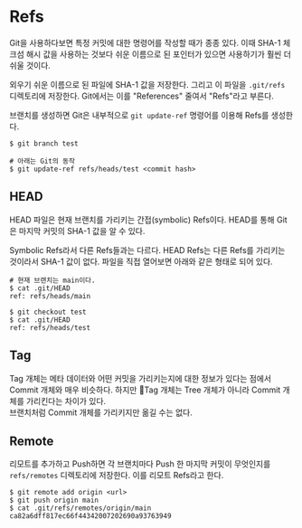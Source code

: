 # Refs
Git을 사용하다보면 특정 커밋에 대한 명령어를 작성할 때가 종종 있다. 이때 SHA-1 체크섬 해시 값을 사용하는 것보다 쉬운 이름으로 된 포인터가 있으면 사용하기가 훨씬 더 쉬울 것이다. 

외우기 쉬운 이름으로 된 파일에 SHA-1 값을 저장한다. 그리고 이 파일을 `.git/refs` 디렉토리에 저장한다. Git에서는 이를 "References" 줄여서 "Refs"라고 부른다.  

브랜치를 생성하면 Git은 내부적으로 `git update-ref` 명령어를 이용해 Refs를 생성한다. 

```shell
$ git branch test

# 아래는 Git의 동작
$ git update-ref refs/heads/test <commit hash>
```

## HEAD
HEAD 파일은 현재 브랜치를 가리키는 간접(symbolic) Refs이다. HEAD를 통해 Git은 마지막 커밋의 SHA-1 값을 알 수 있다.  

Symbolic Refs라서 다른 Refs들과는 다르다. HEAD Refs는 다른 Refs를 가리키는 것이라서 SHA-1 값이 없다. 파일을 직접 열어보면 아래와 같은 형태로 되어 있다. 

```shell
# 현재 브랜치는 main이다.
$ cat .git/HEAD
ref: refs/heads/main

$ git checkout test
$ cat .git/HEAD
ref: refs/heads/test
```

## Tag
Tag 개체는 메타 데이터와 어떤 커밋을 가리키는지에 대한 정보가 있다는 점에서 Commit 개체와 매우 비슷하다. 하지만 Tag 개체는 Tree 개체가 아니라 Commit 개체를 가리킨다는 차이가 있다.  
브랜치처럼 Commit 개체를 가리키지만 옮길 수는 없다.

## Remote
리모트를 추가하고 Push하면 각 브랜치마다 Push 한 마지막 커밋이 무엇인지를 `refs/remotes` 디렉토리에 저장한다.  이를 리모트 Refs라고 한다.  

```shell
$ git remote add origin <url>
$ git push origin main
$ cat .git/refs/remotes/origin/main
ca82a6dff817ec66f44342007202690a93763949
```


